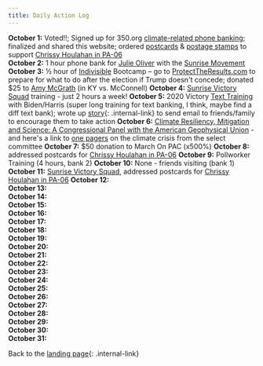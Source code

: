 ```yaml
---
title: Daily Action Log
---
```


**October 1:** Voted!!; Signed up for 350.org [climate-related phone banking](https://act.350.org/go/212663?aktmid=tm4915495.EwCjwv&akid=a22330370.3000156.wflPtj&t=1&source=conf); finalized and shared this website; ordered [postcards](https://www.etsy.com/listing/616789343/state-birds-set-of-100-vote-postcards?ref=shop_home_active_49&crt=1) & [postage stamps](https://www.ebay.com/itm/35-Cent-combo-rate-postage-for-50-post-cards-Stamps-face-17-50-for-14-55/264874231787?hash=item3dabbc07eb:g:yNsAAOSwqoxcT3rm) to support [Chrissy Houlahan in PA-06](https://www.chrissyhoulahanforcongress.com/)  
**October 2:** 1 hour phone bank for [Julie Oliver](https://www.google.com/url?sa=t&rct=j&q=&esrc=s&source=web&cd=&cad=rja&uact=8&ved=2ahUKEwjGwtObjZfsAhXHgXIEHTccCWAQFjAAegQIAxAC&url=https%3A%2F%2Fballotpedia.org%2FJulie_Oliver&usg=AOvVaw3xmrOQ2bEaJtX5HlaUja79) with the [Sunrise Movement](https://www.sunrisemovement.org/campaign/phone-banking/)  
**October 3:** ½ hour of [Indivisible](https://indivisible.org/) Bootcamp – go to [ProtectTheResults.com](www.ProtectTheResults.com) to prepare for what to do after the election if Trump doesn't concede; donated $25 to [Amy McGrath](https://secure.actblue.com/donate/am-website?refcode=website-nav) (in KY vs. McConnell)
**October 4:** [Sunrise Victory Squad](https://www.sunrisemovement.org/campaign/victory-squad/) training - just 2 hours a week!
**October 5:**  2020 Victory [Text Training](https://www.google.com/url?sa=t&rct=j&q=&esrc=s&source=web&cd=&cad=rja&uact=8&ved=2ahUKEwiFtfWY2p7sAhUH1VkKHXN3C34QFjAAegQIARAD&url=https%3A%2F%2Fwww.mobilize.us%2F2020victory%2Fevent%2F293967%2F&usg=AOvVaw2mB4T_nu7mYXol2huqG7km) with Biden/Harris (super long training for text banking, I think, maybe find a diff text bank); wrote up [story](/PoliticalActionOct2020/story){: .internal-link} to send email to friends/family to encourage them to take action
**October 6:**  [Climate Resiliency, Mitigation and Science: A Congressional Panel with the American Geophysical Union](https://agu.zoom.us/j/96717425204?pwd=Z0p2Q3NXKzBIWUFHSTk1amVGeTNOUT09) - and here's a link to [one pagers](https://climatecrisis.house.gov/one-pagers) on the climate crisis from the select committee
**October 7:**  $50 donation to March On PAC (x500%)
**October 8:**  addressed postcards for [Chrissy Houlahan in PA-06](https://www.chrissyhoulahanforcongress.com/)
**October 9:**  Pollworker Training (4 hours, bank 2)
**October 10:**  None - friends visiting (bank 1)
**October 11:**  [Sunrise Victory Squad](https://www.sunrisemovement.org/campaign/victory-squad/), addressed postcards for [Chrissy Houlahan in PA-06](https://www.chrissyhoulahanforcongress.com/)
**October 12:**  
**October 13:**  
**October 14:**  
**October 15:**  
**October 16:**  
**October 17:**  
**October 18:**  
**October 19:**  
**October 20:**  
**October 21:**  
**October 22:**  
**October 23:**  
**October 24:**  
**October 25:**  
**October 26:**  
**October 27:**  
**October 28:**  
**October 29:**  
**October 30:**  
**October 31:**  

Back to the [landing page](/PoliticalActionOct2020/landingpage){: .internal-link}
